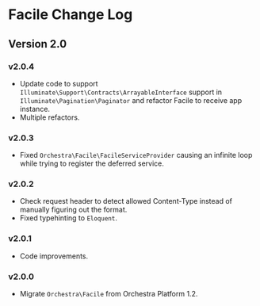 Facile Change Log
==============

## Version 2.0

### v2.0.4

* Update code to support `Illuminate\Support\Contracts\ArrayableInterface` support in `Illuminate\Pagination\Paginator` and refactor Facile to receive app instance.
* Multiple refactors.

### v2.0.3

* Fixed `Orchestra\Facile\FacileServiceProvider` causing an infinite loop while trying to register the deferred service.

### v2.0.2

* Check request header to detect allowed Content-Type instead of manually figuring out the format.
* Fixed typehinting to `Eloquent`.

### v2.0.1

* Code improvements.

### v2.0.0

* Migrate `Orchestra\Facile` from Orchestra Platform 1.2.
